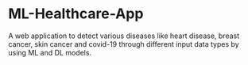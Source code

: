# ML-Healthcare-App
A web application to detect various diseases like heart disease, breast cancer, skin cancer and covid-19 through different input data types by using ML and DL models.
